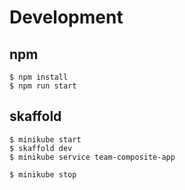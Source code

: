 # Development
## npm

```
$ npm install
$ npm run start
```

## skaffold

```
$ minikube start
$ skaffold dev
$ minikube service team-composite-app
```

```
$ minikube stop
```
